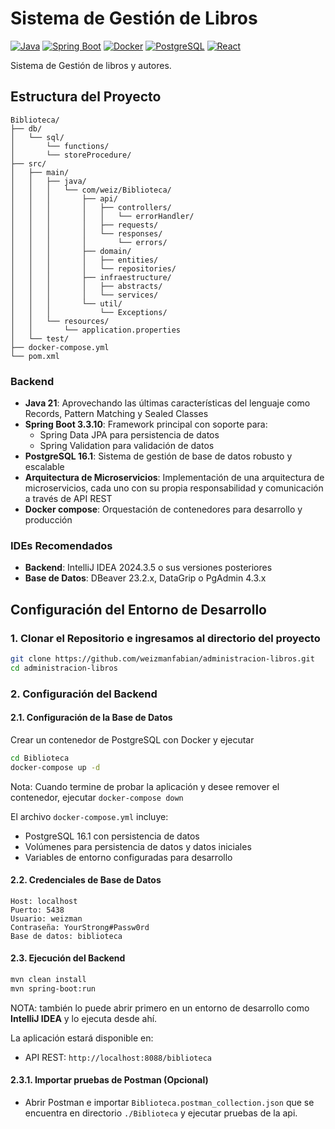 # Sistema de Gestión de Libros

[![Java](https://img.shields.io/badge/Java-21-red.svg)](https://www.oracle.com/java/technologies/javase/jdk17-archive-downloads.html)
[![Spring Boot](https://img.shields.io/badge/Spring%20Boot-3.3.10-green.svg)](https://spring.io/projects/spring-boot)
[![Docker](https://img.shields.io/badge/Docker-28.0.1-blue.svg)](https://www.docker.com/)
[![PostgreSQL](https://img.shields.io/badge/PostgreSQL-16.1-336791.svg)](https://www.postgresql.org/)
[![React](https://img.shields.io/badge/React-18.3.1-61DAFB.svg)](https://reactjs.org/)

Sistema de Gestión de libros y autores.

## Estructura del Proyecto

```
Biblioteca/
├── db/
│   └── sql/
│       └── functions/
│       └── storeProcedure/
├── src/
│   ├── main/
│   │   ├── java/
│   │   │   └── com/weiz/Biblioteca/
│   │   │       ├── api/
│   │   │       │   ├── controllers/
│   │   │       │   │   └── errorHandler/
│   │   │       │   ├── requests/
│   │   │       │   └── responses/
│   │   │       │       └── errors/
│   │   │       ├── domain/
│   │   │       │   ├── entities/
│   │   │       │   └── repositories/
│   │   │       ├── infraestructure/
│   │   │       │   ├── abstracts/
│   │   │       │   └── services/
│   │   │       └── util/
│   │   │           └── Exceptions/
│   │   └── resources/
│   │       └── application.properties
│   └── test/
├── docker-compose.yml
└── pom.xml
```

### Backend
- **Java 21**: Aprovechando las últimas características del lenguaje como Records, Pattern Matching y Sealed Classes
- **Spring Boot 3.3.10**: Framework principal con soporte para:
  - Spring Data JPA para persistencia de datos
  - Spring Validation para validación de datos
- **PostgreSQL 16.1**: Sistema de gestión de base de datos robusto y escalable
- **Arquitectura de Microservicios**: Implementación de una arquitectura de microservicios, cada uno con su propia responsabilidad y comunicación a través de API REST
- **Docker compose**: Orquestación de contenedores para desarrollo y producción


### IDEs Recomendados
- **Backend**: IntelliJ IDEA 2024.3.5 o sus versiones posteriores
- **Base de Datos**: DBeaver 23.2.x, DataGrip o PgAdmin 4.3.x

## Configuración del Entorno de Desarrollo

### 1. Clonar el Repositorio e ingresamos al directorio del proyecto
```bash
git clone https://github.com/weizmanfabian/administracion-libros.git
cd administracion-libros
```

### 2. Configuración del Backend

#### 2.1. Configuración de la Base de Datos
Crear un contenedor de PostgreSQL con Docker y ejecutar
```bash
cd Biblioteca
docker-compose up -d
```

Nota: Cuando termine de probar la aplicación y desee remover el contenedor, ejecutar `docker-compose down`


El archivo `docker-compose.yml` incluye:
- PostgreSQL 16.1 con persistencia de datos
- Volúmenes para persistencia de datos y datos iniciales
- Variables de entorno configuradas para desarrollo

#### 2.2. Credenciales de Base de Datos
```properties
Host: localhost
Puerto: 5438
Usuario: weizman
Contraseña: YourStrong#Passw0rd
Base de datos: biblioteca
```

#### 2.3. Ejecución del Backend
```bash
mvn clean install
mvn spring-boot:run
```
NOTA: también lo puede abrir primero en un entorno de desarrollo como **IntelliJ IDEA** y lo ejecuta desde ahí.

La aplicación estará disponible en:
- API REST: `http://localhost:8088/biblioteca`

#### 2.3.1. Importar pruebas de Postman (Opcional)
 - Abrir Postman e importar `Biblioteca.postman_collection.json` que se encuentra en directorio `./Biblioteca` y ejecutar pruebas de la api.
